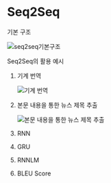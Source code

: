 # Seq2Seq

기본 구조

![seq2seq기본구조](http://i.imgur.com/6mbfPZR.png)

Seq2Seq의 활용 예시

1. 기계 번역

   ![기계 번역](http://opennmt.net/simple-attn.png)

2. 본문 내용을 통한 뉴스 제목 추출

   ![본문 내용을 통한 뉴스 제목 추출](http://i.imgur.com/GAa8ZUh.png)



1. RNN
2. GRU
3. RNNLM
4. BLEU Score

